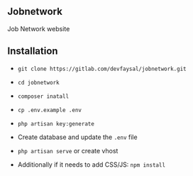 ## Jobnetwork

Job Network website

## Installation

* ```git clone https://gitlab.com/devfaysal/jobnetwork.git```

* ```cd jobnetwork```

* ```composer inatall```

* ```cp .env.example .env```

* ```php artisan key:generate```

* Create database and update the ```.env``` file

* ```php artisan serve``` or create vhost 

* Additionally if it needs to add CSS/JS: ```npm install```
